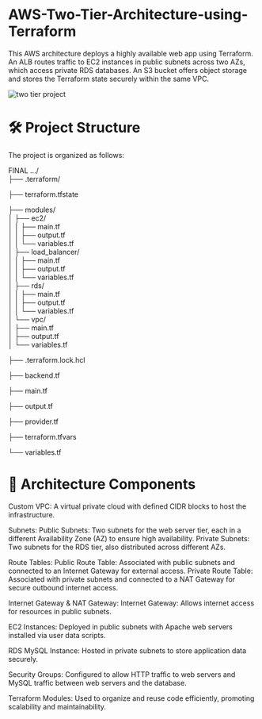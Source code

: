 # AWS-Two-Tier-Architecture-using-Terraform
This AWS architecture deploys a highly available web app using Terraform. An ALB routes traffic to EC2 instances in public subnets across two AZs, which access private RDS databases. An S3 bucket offers object storage and stores the Terraform state securely within the same VPC.

![two tier project](https://github.com/user-attachments/assets/01a035f7-d3f8-4780-870c-50b21085fb9a)



# 🛠️ Project Structure
The project is organized as follows:

FINAL .../  
├── .terraform/    

├── terraform.tfstate  

├── modules/  
│   ├── ec2/  
│   │   ├── main.tf  
│   │   ├── output.tf  
│   │   └── variables.tf  
│   ├── load_balancer/  
│   │   ├── main.tf  
│   │   ├── output.tf  
│   │   └── variables.tf  
│   ├── rds/  
│   │   ├── main.tf  
│   │   ├── output.tf  
│   │   └── variables.tf  
│   └── vpc/  
│       ├── main.tf  
│       ├── output.tf  
│       └── variables.tf  

├── .terraform.lock.hcl  

├── backend.tf  

├── main.tf  

├── output.tf  

├── provider.tf  

├── terraform.tfvars  

└── variables.tf  

# 🧩 Architecture Components
Custom VPC: A virtual private cloud with defined CIDR blocks to host the infrastructure.

Subnets:
Public Subnets: Two subnets for the web server tier, each in a different Availability Zone (AZ) to ensure high availability.
Private Subnets: Two subnets for the RDS tier, also distributed across different AZs.

Route Tables:
Public Route Table: Associated with public subnets and connected to an Internet Gateway for external access.
Private Route Table: Associated with private subnets and connected to a NAT Gateway for secure outbound internet access.

Internet Gateway & NAT Gateway:
Internet Gateway: Allows internet access for resources in public subnets.

EC2 Instances:
Deployed in public subnets with Apache web servers installed via user data scripts.

RDS MySQL Instance:
Hosted in private subnets to store application data securely.

Security Groups:
Configured to allow HTTP traffic to web servers and MySQL traffic between web servers and the database.


Terraform Modules:
Used to organize and reuse code efficiently, promoting scalability and maintainability.


